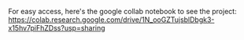 For easy access, here's the google collab notebook to see the project: https://colab.research.google.com/drive/1N_ooGZTujsblDbgk3-x15hv7piFhZDss?usp=sharing
